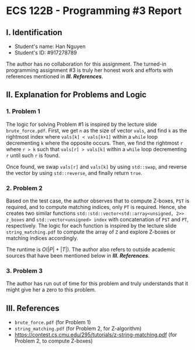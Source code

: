 # ECS 122B - Programming #3 Report

## I. Identification
- Student's name: Han Nguyen
- Student's ID: #917278789

The author has no collaboration for this assignment. The turned-in programming assignment #3 is truly her honest work and efforts with references mentioned in ***III. References***.

## II. Explanation for Problems and Logic

### 1. Problem 1
The logic for solving Problem #1 is inspired by the lecture slide `brute_force.pdf`. First, we get `n` as the size of vector `vals`, and find `k` as the rightmost index where `vals[k] < vals[k+1]` within a `while` loop decrementing `k` where the opposite occurs. Then, we find the rightmost `r` where `r > k` such that `vals[r] > vals[k]` within a `while` loop decrementing `r` until such `r` is found. 

Once found, we swap `vals[r]` and `vals[k]` by using `std::swap`, and reverse the vector by using `std::reverse`, and finally return `true`.

### 2. Problem 2
Based on the test case, the author observes that to compute Z-boxes, `P$T` is required, and to compute matching indices, only `PT` is required. Hence, she creates two similar functions `std::std::vector<std::array<unsigned, 2>> z_boxes` and `std::vector<unsigned> index` with concatenation of `P$T` and `PT`, respectively. The logic for each function is inspired by the lecture slide `string_matching.pdf` to compute the array of `Z` and explore Z-boxes or matching indices accordingly. 

The runtime is $O(|P| + |T|)$. The author also refers to outside academic sources that have been mentioned below in ***III. References***.

### 3. Problem 3
The author has run out of time for this problem and truly understands that it might give her a zero to this problem.

## III. References
- `brute_force.pdf` (for Problem 1)
- `string_matching.pdf` (for Problem 2, for Z-algorithm)
- https://contest.cs.cmu.edu/295/tutorials/z-string-matching.pdf (for Problem 2, to compute Z-boxes)